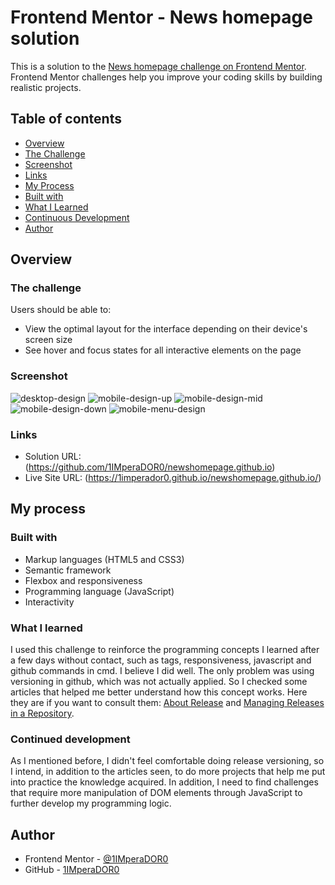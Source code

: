 # Frontend Mentor - News homepage solution

This is a solution to the [News homepage challenge on Frontend Mentor](https://www.frontendmentor.io/challenges/news-homepage-H6SWTa1MFl). Frontend Mentor challenges help you improve your coding skills by building realistic projects. 

## Table of contents

- [Overview](#overview)
- [The Challenge](#the-challenge)
- [Screenshot](#screenshot)
- [Links](#links)
- [My Process](#my-process)
- [Built with](#built-with)
- [What I Learned](#what-i-learned)
- [Continuous Development](#continuous-development)
- [Author](#author)

## Overview

### The challenge

Users should be able to:

- View the optimal layout for the interface depending on their device's screen size
- See hover and focus states for all interactive elements on the page

### Screenshot

![desktop-design](assets/images/desktop-design.jpg)
![mobile-design-up](assets/images/mobile-design-up.jpg)
![mobile-design-mid](assets/images/mobile-design-mid.jpg)
![mobile-design-down](assets/images/mobile-design-down.jpg)
![mobile-menu-design](assets/images/mobile-design-menu.jpg)

### Links

- Solution URL: (https://github.com/1IMperaDOR0/newshomepage.github.io)
- Live Site URL: (https://1imperador0.github.io/newshomepage.github.io/)

## My process

### Built with

- Markup languages ​​(HTML5 and CSS3)
- Semantic framework
- Flexbox and responsiveness
- Programming language (JavaScript)
- Interactivity

### What I learned

I used this challenge to reinforce the programming concepts I learned after a few days without contact, such as tags, responsiveness, javascript and github commands in cmd. I believe I did well. The only problem was using versioning in github, which was not actually applied. So I checked some articles that helped me better understand how this concept works. Here they are if you want to consult them: [About Release](https://docs.github.com/en/repositories/releasing-projects-on-github/about-releases) and [Managing Releases in a Repository](https://docs.github.com/en/repositories/releasing-projects-on-github/managing-releases-in-a-repository).

### Continued development

As I mentioned before, I didn't feel comfortable doing release versioning, so I intend, in addition to the articles seen, to do more projects that help me put into practice the knowledge acquired. In addition, I need to find challenges that require more manipulation of DOM elements through JavaScript to further develop my programming logic.

## Author

- Frontend Mentor - [@1IMperaDOR0](https://www.frontendmentor.io/profile/1IMperaDOR0)
- GitHub - [1IMperaDOR0](https://github.com/1IMperaDOR0)
